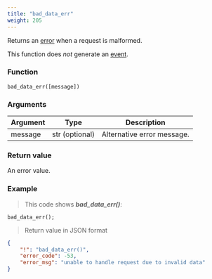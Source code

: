 ```yaml
---
title: "bad_data_err"
weight: 205
---
```


Returns an [error](../../data-types/error) when a request is malformed.

This function does *not* generate an [event](../../overview/events).

### Function
`bad_data_err([message])`

### Arguments
Argument | Type | Description
-------- | ---- | -----------
message | str (optional) | Alternative error message.

### Return value
An error value.

### Example

> This code shows ***bad_data_err()***:

```thingsdb,json_response
bad_data_err();
```

> Return value in JSON format

```json
{
    "!": "bad_data_err()",
    "error_code": -53,
    "error_msg": "unable to handle request due to invalid data"
}
```
